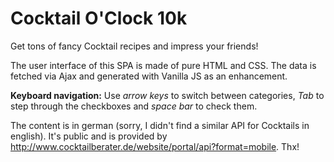 # Cocktail O'Clock 10k
Get tons of fancy Cocktail recipes and impress your friends!

The user interface of this SPA is made of pure HTML and CSS. The data is fetched via Ajax and generated with Vanilla JS as an enhancement.

__Keyboard navigation:__ Use _arrow keys_ to switch between categories, _Tab_ to step through the checkboxes and _space bar_ to check them.

The content is in german (sorry, I didn't find a similar API for Cocktails in english). It's public and is provided by http://www.cocktailberater.de/website/portal/api?format=mobile. Thx!
